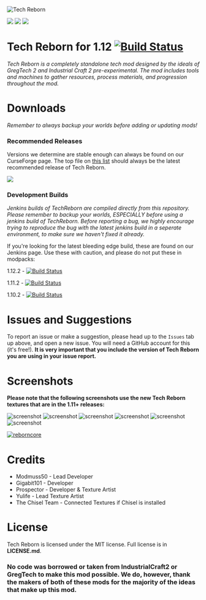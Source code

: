 ![](http://i.imgur.com/XKMokQu.png "Tech Reborn")

[![](http://cf.way2muchnoise.eu/full_233564_downloads.svg)](https://minecraft.curseforge.com/projects/techreborn) [![](http://cf.way2muchnoise.eu/versions/233564.svg)](https://minecraft.curseforge.com/projects/techreborn) [![](https://img.shields.io/badge/Discord-TeamReborn-738bd7.svg)](https://discord.gg/0tCDWb77cvetwm0e)

# Tech Reborn for 1.12 [![Build Status](https://jenkins.modmuss50.me/job/Team%20Reborn/job/TechReborn/job/1.12/badge/icon)](https://jenkins.modmuss50.me/job/Team%20Reborn/job/TechReborn/job/1.12/)

*Tech Reborn is a completely standalone tech mod designed by the ideals of GregTech 2 and Industrial Craft 2 pre-experimental. The mod includes tools and machines to gather resources, process materials, and progression throughout the mod.*

# Downloads

*Remember to always backup your worlds before adding or updating mods!*

### Recommended Releases
Versions we determine are stable enough can always be found on our CurseForge page. The top file on [this list](http://minecraft.curseforge.com/projects/techreborn/files?sort=releasetype) should always be the latest recommended release of Tech Reborn.

[![](http://cf.way2muchnoise.eu/versions/233564_latest.svg)](https://minecraft.curseforge.com/projects/techreborn)

### Development Builds

*Jenkins builds of TechReborn are compiled directly from this repository. Please remember to backup your worlds, ESPECIALLY before using a jenkins build of TechReborn. Before reporting a bug, we highly encourage trying to reproduce the bug with the latest jenkins build in a seperate environment, to make sure we haven't fixed it already.*

If you're looking for the latest bleeding edge build, these are found on our Jenkins page. Use these with caution, and please do not put these in modpacks: 

1.12.2 - [![Build Status](https://jenkins.modmuss50.me/job/Team%20Reborn/job/TechReborn/job/1.12/badge/icon)](https://jenkins.modmuss50.me/job/Team%20Reborn/job/TechReborn/job/1.12/)

1.11.2 - [![Build Status](https://jenkins.modmuss50.me/job/TeamReborn/job/TechReborn/job/TechReborn-1.11.2/badge/icon)](https://jenkins.modmuss50.me/job/TeamReborn/job/TechReborn/job/TechReborn-1.11.2/)

1.10.2 - [![Build Status](https://jenkins.modmuss50.me/job/TeamReborn/job/TechReborn/job/TechReborn-1.10.2/badge/icon)](https://jenkins.modmuss50.me/job/TeamReborn/job/TechReborn/job/TechReborn-1.10.2/)

# Issues and Suggestions

To report an issue or make a suggestion, please head up to the `Issues` tab up above, and open a new issue. You will need a GitHub account for this (it's free!). **It is very important that you include the version of Tech Reborn you are using in your issue report.**

# Screenshots

**Please note that the following screenshots use the new Tech Reborn textures that are in the 1.11+ releases:**

![screenshot](https://i.imgur.com/BW128tX.png)
![screenshot](https://i.imgur.com/4rxbO4Q.png)
![screenshot](https://i.imgur.com/edaGPlL.png)
![screenshot](https://i.imgur.com/kWOxk8I.png)
![screenshot](https://i.imgur.com/ZKC5raQ.png)
![screenshot](https://i.imgur.com/RBCAWgO.png)

[![reborncore](https://i.imgur.com/NcOEWOh.png)](https://minecraft.curseforge.com/projects/reborncore/)

# Credits

* Modmuss50 - Lead Developer
* Gigabit101 - Developer
* Prospector - Developer & Texture Artist
* Yulife - Lead Texture Artist
* The Chisel Team - Connected Textures if Chisel is installed
 
# License

Tech Reborn is licensed under the MIT license. Full license is  in **LICENSE.md**.

### No code was borrowed or taken from IndustrialCraft2 or GregTech to make this mod possible. We do, however, thank the makers of both of these mods for the majority of the ideas that make up this mod.
